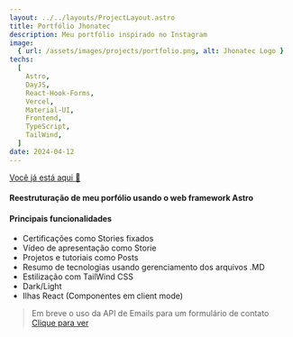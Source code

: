 ```yaml
---
layout: ../../layouts/ProjectLayout.astro
title: Portfólio Jhonatec
description: Meu portfólio inspirado no Instagram
image:
  { url: /assets/images/projects/portfolio.png, alt: Jhonatec Logo }
techs:
  [
    Astro,
    DayJS,
    React-Hook-Forms,
    Vercel,
    Material-UI,
    Frontend,
    TypeScript,
    TailWind,
  ]
date: 2024-04-12
---
```


[Você já está aqui 🤍](# "Jhonatec.DEV")

#### Reestruturação de meu porfólio usando o web framework Astro

#### Principais funcionalidades

- Certificações como Stories fixados
- Vídeo de apresentação como Storie
- Projetos e tutoriais como Posts
- Resumo de tecnologias usando gerenciamento dos arquivos .MD
- Estilização com TailWind CSS
- Dark/Light
- Ilhas React (Componentes em client mode)


> Em breve o uso da API de Emails para um formulário de contato [Clique para ver](/projetos/api-emails)
